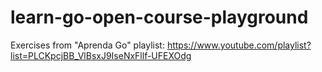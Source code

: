 # learn-go-open-course-playground
Exercises from "Aprenda Go" playlist: https://www.youtube.com/playlist?list=PLCKpcjBB_VlBsxJ9IseNxFllf-UFEXOdg
